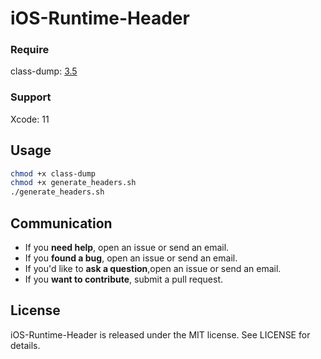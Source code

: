 # iOS-Runtime-Header

### Require  

class-dump: [3.5](https://github.com/nygard/class-dump)

### Support  

Xcode: 11

##  Usage

```bash  
chmod +x class-dump
chmod +x generate_headers.sh
./generate_headers.sh
```  

## Communication

- If you **need help**, open an issue or send an email.
- If you **found a bug**, open an issue or send an email.
- If you'd like to **ask a question**,open an issue or send an email.
- If you **want to contribute**, submit a pull request.

## License

iOS-Runtime-Header is released under the MIT license. See LICENSE for details.
